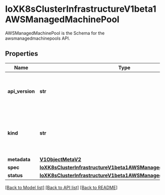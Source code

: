 # IoXK8sClusterInfrastructureV1beta1AWSManagedMachinePool

AWSManagedMachinePool is the Schema for the awsmanagedmachinepools API.
## Properties
Name | Type | Description | Notes
------------ | ------------- | ------------- | -------------
**api_version** | **str** | APIVersion defines the versioned schema of this representation of an object. Servers should convert recognized schemas to the latest internal value, and may reject unrecognized values. More info: https://git.k8s.io/community/contributors/devel/sig-architecture/api-conventions.md#resources | [optional] 
**kind** | **str** | Kind is a string value representing the REST resource this object represents. Servers may infer this from the endpoint the kubernetes.client submits requests to. Cannot be updated. In CamelCase. More info: https://git.k8s.io/community/contributors/devel/sig-architecture/api-conventions.md#types-kinds | [optional] 
**metadata** | [**V1ObjectMetaV2**](V1ObjectMetaV2.md) |  | [optional] 
**spec** | [**IoXK8sClusterInfrastructureV1beta1AWSManagedMachinePoolSpec**](IoXK8sClusterInfrastructureV1beta1AWSManagedMachinePoolSpec.md) |  | [optional] 
**status** | [**IoXK8sClusterInfrastructureV1beta1AWSManagedMachinePoolStatus**](IoXK8sClusterInfrastructureV1beta1AWSManagedMachinePoolStatus.md) |  | [optional] 

[[Back to Model list]](../README.md#documentation-for-models) [[Back to API list]](../README.md#documentation-for-api-endpoints) [[Back to README]](../README.md)


